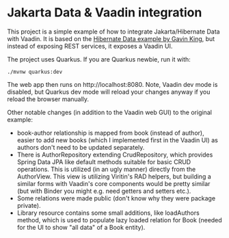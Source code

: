 # Jakarta Data & Vaadin integration

This project is a simple example of how to integrate Jakarta/Hibernate Data with Vaadin. It is
based on the [Hibernate Data example by Gavin King](https://github.com/gavinking/data-demo-quarkus-mvn), but instead of exposing REST services, it exposes a Vaadin
UI.

The project uses Quarkus. If you are Quarkus newbie, run it with:

```shell
./mvnw quarkus:dev
```

The web app then runs on http://localhost:8080. Note, Vaadin dev mode is disabled, but Quarkus dev mode will reload your changes anyway if you reload the browser manually.

Other notable changes (in addition to the Vaadin web GUI) to the original example:

 * book-author relationship is mapped from book (instead of author), easier to add new books (which I implemented first in the Vaadin UI) as authors don't need to be updated separately.
 * There is AuthorRepository extending CrudRepository, which provides Spring Data JPA like default methods suitable for basic CRUD operations. This is utilized (in an ugly manner) directly from the AuthorView. This view is utilizing Viritin's RAD helpers, but building a similar forms with Vaadin's core components would be pretty similar (but with Binder you might e.g. need getters and setters etc.).
 * Some relations were made public (don't know why they were package private).
 * Library resource contains some small additions, like loadAuthors method, which is used to populate lazy loaded relation for Book (needed for the UI to show "all data" of a Book entity).
